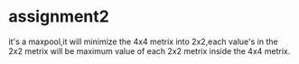 # assignment2
it's a maxpool,it will minimize the 4x4 metrix into 2x2,each value's in the 2x2 metrix will be maximum value of each 2x2 metrix inside the 4x4 metrix.
